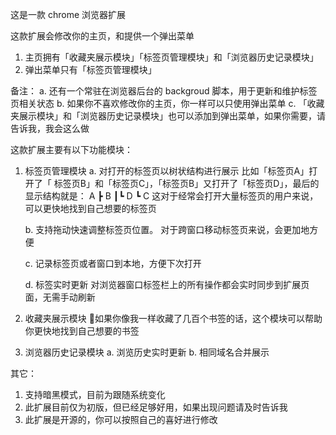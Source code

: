 这是一款 chrome 浏览器扩展

这款扩展会修改你的主页，和提供一个弹出菜单
1. 主页拥有「收藏夹展示模块」「标签页管理模块」和「浏览器历史记录模块」
2. 弹出菜单只有「标签页管理模块」

备注：
     a. 还有一个常驻在浏览器后台的 backgroud 脚本，用于更新和维护标签页相关状态
     b. 如果你不喜欢修改你的主页，你一样可以只使用弹出菜单
     c. 「收藏夹展示模块」和「浏览器历史记录模块」也可以添加到弹出菜单，如果你需要，请告诉我，我会这么做


这款扩展主要有以下功能模块：
1. 标签页管理模块
    a. 对打开的标签页以树状结构进行展示
        比如「标签页A」打开了「 标签页B」和「标签页C」，「标签页B」又打开了「标签页D」，最后的显示结构就是：
        A
        ┣ B
        ┃┗ D
        ┗ C
        这对于经常会打开大量标签页的用户来说，可以更快地找到自己想要的标签页

    b. 支持拖动快速调整标签页位置。
        对于跨窗口移动标签页来说，会更加地方便

    c. 记录标签页或者窗口到本地，方便下次打开

    d. 标签实时更新
        对浏览器窗口标签栏上的所有操作都会实时同步到扩展页面，无需手动刷新

2. 收藏夹展示模块
    如果你像我一样收藏了几百个书签的话，这个模块可以帮助你更快地找到自己想要的书签

3. 浏览器历史记录模块
    a. 浏览历史实时更新
    b. 相同域名合并展示


其它：
1. 支持暗黑模式，目前为跟随系统变化
2. 此扩展目前仅为初版，但已经足够好用，如果出现问题请及时告诉我
3. 此扩展是开源的，你可以按照自己的喜好进行修改
